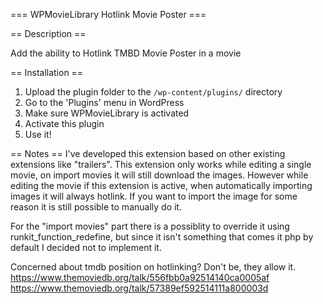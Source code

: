 === WPMovieLibrary Hotlink Movie Poster ===

== Description ==

Add the ability to Hotlink TMBD Movie Poster in a movie

== Installation ==

1. Upload the plugin folder to the `/wp-content/plugins/` directory
2. Go to the 'Plugins' menu in WordPress
3. Make sure WPMovieLibrary is activated
4. Activate this plugin
5. Use it!

== Notes ==
I've developed this extension based on other existing extensions like "trailers".
This extension only works while editing a single movie, on import movies it will still download the images.
However while editing the movie if this extension is active, when automatically importing images it will always hotlink. If you want to import the image for some reason it is still possible to manually do it.

For the "import movies" part there is a possiblity to override it using runkit_function_redefine, but since it isn't something that comes it php by default I decided not to implement it.

Concerned about tmdb position on hotlinking? Don't be, they allow it.
https://www.themoviedb.org/talk/556fbb0a92514140ca0005af
https://www.themoviedb.org/talk/57389ef592514111a800003d
